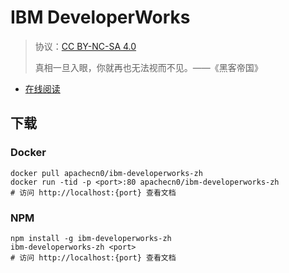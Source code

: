 <!--
    需要填充的占位符：
    
    README.md
    
        IBM DeveloperWorks：文档中文名
        {nameEn}：文档英文名
        {urlEn}：文档原始链接
        ibmdw：域名前缀
        飞龙：负责人名称
        wizardforcel：负责人 Github 用户名
        562826179：负责人 QQ
        ibm-developerworks-zh：ApacheCN 的 Github 仓库名称
        ibm-developerworks-zh：DockerHub 仓库名称
        ibm-developerworks-zh：PYPI 包名称
        ibm-developerworks-zh：NPM 包名称
    
    CNAME
    
        ibmdw：域名前缀

    index.html
    
        IBM DeveloperWorks：文档中文名
        #333：显示颜色
        ibm-developerworks-zh：ApacheCN 的 Github 仓库名称

    asset/docsify-flygon-footer.js
    
        ibm-developerworks-zh：ApacheCN 的 Github 仓库名称
-->

# IBM DeveloperWorks

> 协议：[CC BY-NC-SA 4.0](http://creativecommons.org/licenses/by-nc-sa/4.0/)
> 
> 真相一旦入眼，你就再也无法视而不见。——《黑客帝国》

* [在线阅读](https://ibmdw.flygon.net)

## 下载

### Docker

```
docker pull apachecn0/ibm-developerworks-zh
docker run -tid -p <port>:80 apachecn0/ibm-developerworks-zh
# 访问 http://localhost:{port} 查看文档
```

### NPM

```
npm install -g ibm-developerworks-zh
ibm-developerworks-zh <port>
# 访问 http://localhost:{port} 查看文档
```
